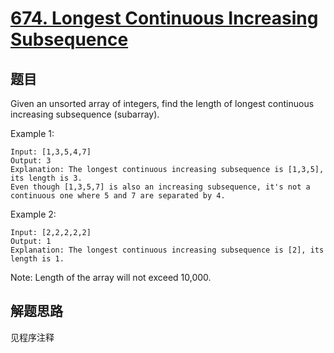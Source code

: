 # [674. Longest Continuous Increasing Subsequence](https://leetcode-cn.com/problems/longest-continuous-increasing-subsequence/)

## 题目

Given an unsorted array of integers, find the length of longest continuous increasing subsequence (subarray).

Example 1:

```text
Input: [1,3,5,4,7]
Output: 3
Explanation: The longest continuous increasing subsequence is [1,3,5], its length is 3. 
Even though [1,3,5,7] is also an increasing subsequence, it's not a continuous one where 5 and 7 are separated by 4. 
```

Example 2:

```text
Input: [2,2,2,2,2]
Output: 1
Explanation: The longest continuous increasing subsequence is [2], its length is 1. 
```

Note: Length of the array will not exceed 10,000.

## 解题思路

见程序注释
